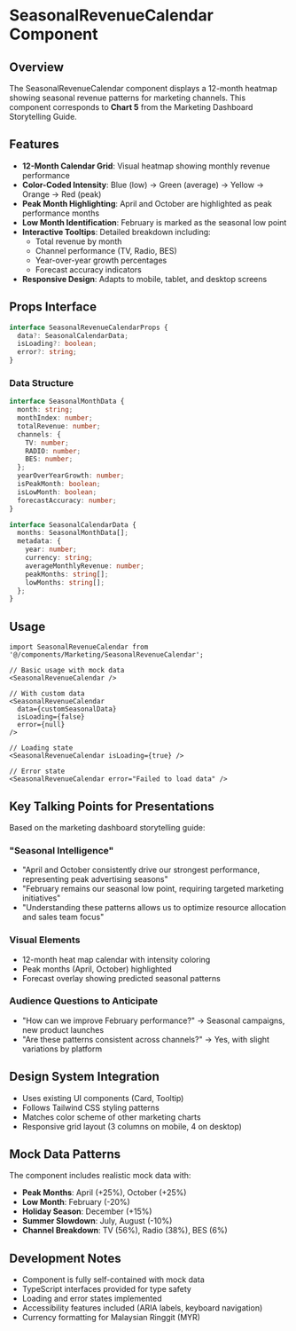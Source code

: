 # SeasonalRevenueCalendar Component

## Overview
The SeasonalRevenueCalendar component displays a 12-month heatmap showing seasonal revenue patterns for marketing channels. This component corresponds to **Chart 5** from the Marketing Dashboard Storytelling Guide.

## Features
- **12-Month Calendar Grid**: Visual heatmap showing monthly revenue performance
- **Color-Coded Intensity**: Blue (low) → Green (average) → Yellow → Orange → Red (peak)
- **Peak Month Highlighting**: April and October are highlighted as peak performance months
- **Low Month Identification**: February is marked as the seasonal low point
- **Interactive Tooltips**: Detailed breakdown including:
  - Total revenue by month
  - Channel performance (TV, Radio, BES)
  - Year-over-year growth percentages
  - Forecast accuracy indicators
- **Responsive Design**: Adapts to mobile, tablet, and desktop screens

## Props Interface

```typescript
interface SeasonalRevenueCalendarProps {
  data?: SeasonalCalendarData;
  isLoading?: boolean;
  error?: string;
}
```

### Data Structure

```typescript
interface SeasonalMonthData {
  month: string;
  monthIndex: number;
  totalRevenue: number;
  channels: {
    TV: number;
    RADIO: number;
    BES: number;
  };
  yearOverYearGrowth: number;
  isPeakMonth: boolean;
  isLowMonth: boolean;
  forecastAccuracy: number;
}

interface SeasonalCalendarData {
  months: SeasonalMonthData[];
  metadata: {
    year: number;
    currency: string;
    averageMonthlyRevenue: number;
    peakMonths: string[];
    lowMonths: string[];
  };
}
```

## Usage

```tsx
import SeasonalRevenueCalendar from '@/components/Marketing/SeasonalRevenueCalendar';

// Basic usage with mock data
<SeasonalRevenueCalendar />

// With custom data
<SeasonalRevenueCalendar
  data={customSeasonalData}
  isLoading={false}
  error={null}
/>

// Loading state
<SeasonalRevenueCalendar isLoading={true} />

// Error state
<SeasonalRevenueCalendar error="Failed to load data" />
```

## Key Talking Points for Presentations

Based on the marketing dashboard storytelling guide:

### **"Seasonal Intelligence"**
- "April and October consistently drive our strongest performance, representing peak advertising seasons"
- "February remains our seasonal low point, requiring targeted marketing initiatives"
- "Understanding these patterns allows us to optimize resource allocation and sales team focus"

### **Visual Elements**
- 12-month heat map calendar with intensity coloring
- Peak months (April, October) highlighted
- Forecast overlay showing predicted seasonal patterns

### **Audience Questions to Anticipate**
- "How can we improve February performance?" → Seasonal campaigns, new product launches
- "Are these patterns consistent across channels?" → Yes, with slight variations by platform

## Design System Integration
- Uses existing UI components (Card, Tooltip)
- Follows Tailwind CSS styling patterns
- Matches color scheme of other marketing charts
- Responsive grid layout (3 columns on mobile, 4 on desktop)

## Mock Data Patterns
The component includes realistic mock data with:
- **Peak Months**: April (+25%), October (+25%)
- **Low Month**: February (-20%)
- **Holiday Season**: December (+15%)
- **Summer Slowdown**: July, August (-10%)
- **Channel Breakdown**: TV (56%), Radio (38%), BES (6%)

## Development Notes
- Component is fully self-contained with mock data
- TypeScript interfaces provided for type safety
- Loading and error states implemented
- Accessibility features included (ARIA labels, keyboard navigation)
- Currency formatting for Malaysian Ringgit (MYR)